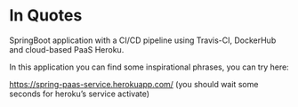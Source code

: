 # In Quotes
SpringBoot application with a CI/CD pipeline using Travis-CI, DockerHub and cloud-based PaaS Heroku.

In this application you can find some inspirational phrases, you can try here:

https://spring-paas-service.herokuapp.com/
(you should wait some seconds for heroku’s service activate)